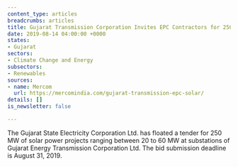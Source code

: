 ```yaml
---
content_type: articles
breadcrumbs: articles
title: Gujarat Transmission Corporation Invites EPC Contractors for 250 MW Solar Project
date: 2019-08-14 04:00:00 +0000
states:
- Gujarat
sectors:
- Climate Change and Energy
subsectors:
- Renewables
sources:
- name: Mercom
  url: https://mercomindia.com/gujarat-transmission-epc-solar/
details: []
is_newsletter: false

---
```

The Gujarat State Electricity Corporation Ltd. has floated a tender for 250 MW of solar power projects ranging between 20 to 60 MW at substations of Gujarat Energy Transmission Corporation Ltd. The bid submission deadline is August 31, 2019.
